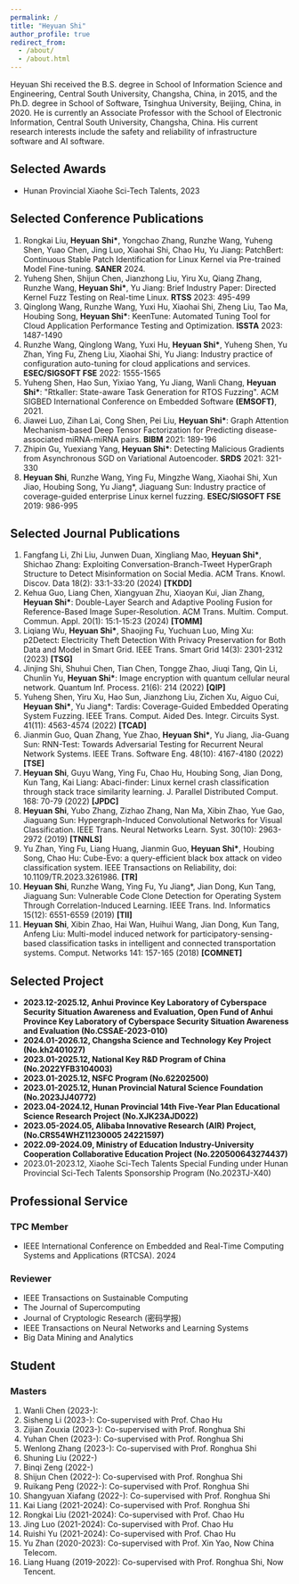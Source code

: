 ```yaml
---
permalink: /
title: "Heyuan Shi"
author_profile: true
redirect_from:
  - /about/
  - /about.html
---
```


Heyuan Shi received the B.S. degree in School of Information Science and Engineering, Central South University, Changsha, China, in 2015, and the Ph.D. degree in School of Software, Tsinghua University, Beijing, China, in 2020. He is currently an Associate Professor with the School of Electronic Information, Central South University, Changsha, China. His current research interests include the safety and reliability of infrastructure software and AI software.

## Selected Awards

- Hunan Provincial Xiaohe Sci-Tech Talents, 2023

## Selected Conference Publications

1. Rongkai Liu, **Heyuan Shi\***, Yongchao Zhang, Runzhe Wang, Yuheng Shen, Yuao Chen, Jing Luo, Xiaohai Shi, Chao Hu, Yu Jiang: PatchBert: Continuous Stable Patch Identification for Linux Kernel via Pre-trained Model Fine-tuning. **SANER** 2024.
2. Yuheng Shen, Shijun Chen, Jianzhong Liu, Yiru Xu, Qiang Zhang, Runzhe Wang, **Heyuan Shi\***, Yu Jiang: Brief Industry Paper: Directed Kernel Fuzz Testing on Real-time Linux. **RTSS** 2023: 495-499
3. Qinglong Wang, Runzhe Wang, Yuxi Hu, Xiaohai Shi, Zheng Liu, Tao Ma, Houbing Song, **Heyuan Shi\***: KeenTune: Automated Tuning Tool for Cloud Application Performance Testing and Optimization. **ISSTA** 2023: 1487-1490
4. Runzhe Wang, Qinglong Wang, Yuxi Hu, **Heyuan Shi\***, Yuheng Shen, Yu Zhan, Ying Fu, Zheng Liu, Xiaohai Shi, Yu Jiang: Industry practice of configuration auto-tuning for cloud applications and services. **ESEC/SIGSOFT FSE** 2022: 1555-1565
5. Yuheng Shen, Hao Sun, Yixiao Yang, Yu Jiang, Wanli Chang, **Heyuan Shi\***: "Rtkaller: State-aware Task Generation for RTOS Fuzzing". ACM SIGBED International Conference on Embedded Software **(EMSOFT)**, 2021.
6. Jiawei Luo, Zihan Lai, Cong Shen, Pei Liu, **Heyuan Shi\***: Graph Attention Mechanism-based Deep Tensor Factorization for Predicting disease-associated miRNA-miRNA pairs. **BIBM** 2021: 189-196
7. Zhipin Gu, Yuexiang Yang, **Heyuan Shi\***: Detecting Malicious Gradients from Asynchronous SGD on Variational Autoencoder. **SRDS** 2021: 321-330
8. **Heyuan Shi**, Runzhe Wang, Ying Fu, Mingzhe Wang, Xiaohai Shi, Xun Jiao, Houbing Song, Yu Jiang\*, Jiaguang Sun: Industry practice of coverage-guided enterprise Linux kernel fuzzing. **ESEC/SIGSOFT FSE** 2019: 986-995

## Selected Journal Publications

1. Fangfang Li, Zhi Liu, Junwen Duan, Xingliang Mao, **Heyuan Shi\***, Shichao Zhang: Exploiting Conversation-Branch-Tweet HyperGraph Structure to Detect Misinformation on Social Media. ACM Trans. Knowl. Discov. Data 18(2): 33:1-33:20 (2024) **[TKDD]**
2. Kehua Guo, Liang Chen, Xiangyuan Zhu, Xiaoyan Kui, Jian Zhang, **Heyuan Shi\***: Double-Layer Search and Adaptive Pooling Fusion for Reference-Based Image Super-Resolution. ACM Trans. Multim. Comput. Commun. Appl. 20(1): 15:1-15:23 (2024) **[TOMM]**
3. Liqiang Wu, **Heyuan Shi\***, Shaojing Fu, Yuchuan Luo, Ming Xu: p2Detect: Electricity Theft Detection With Privacy Preservation for Both Data and Model in Smart Grid. IEEE Trans. Smart Grid 14(3): 2301-2312 (2023) **[TSG]**
4. Jinjing Shi, Shuhui Chen, Tian Chen, Tongge Zhao, Jiuqi Tang, Qin Li, Chunlin Yu, **Heyuan Shi\***: Image encryption with quantum cellular neural network. Quantum Inf. Process. 21(6): 214 (2022) **[QIP]**
5. Yuheng Shen, Yiru Xu, Hao Sun, Jianzhong Liu, Zichen Xu, Aiguo Cui, **Heyuan Shi\***, Yu Jiang\*: Tardis: Coverage-Guided Embedded Operating System Fuzzing. IEEE Trans. Comput. Aided Des. Integr. Circuits Syst. 41(11): 4563-4574 (2022) **[TCAD]**
6. Jianmin Guo, Quan Zhang, Yue Zhao, **Heyuan Shi\***, Yu Jiang, Jia-Guang Sun: RNN-Test: Towards Adversarial Testing for Recurrent Neural Network Systems. IEEE Trans. Software Eng. 48(10): 4167-4180 (2022) **[TSE]**
7. **Heyuan Shi**, Guyu Wang, Ying Fu, Chao Hu, Houbing Song, Jian Dong, Kun Tang, Kai Liang: Abaci-finder: Linux kernel crash classification through stack trace similarity learning. J. Parallel Distributed Comput. 168: 70-79 (2022) **[JPDC]**
8. **Heyuan Shi**, Yubo Zhang, Zizhao Zhang, Nan Ma, Xibin Zhao, Yue Gao, Jiaguang Sun: Hypergraph-Induced Convolutional Networks for Visual Classification. IEEE Trans. Neural Networks Learn. Syst. 30(10): 2963-2972 (2019) **[TNNLS]**
9. Yu Zhan, Ying Fu, Liang Huang, Jianmin Guo, **Heyuan Shi\***, Houbing Song, Chao Hu: Cube-Evo: a query-efficient black box attack on video classification system. IEEE Transactions on Reliability, doi: 10.1109/TR.2023.3261986. **[TR]**
10. **Heyuan Shi**, Runzhe Wang, Ying Fu, Yu Jiang\*, Jian Dong, Kun Tang, Jiaguang Sun: Vulnerable Code Clone Detection for Operating System Through Correlation-Induced Learning. IEEE Trans. Ind. Informatics 15(12): 6551-6559 (2019) **[TII]**
11. **Heyuan Shi**, Xibin Zhao, Hai Wan, Huihui Wang, Jian Dong, Kun Tang, Anfeng Liu: Multi-model induced network for participatory-sensing-based classification tasks in intelligent and connected transportation systems. Comput. Networks 141: 157-165 (2018) **[COMNET]**

## Selected Project

- **2023.12-2025.12, Anhui Province Key Laboratory of Cyberspace Security Situation Awareness and Evaluation, Open Fund of Anhui Province Key Laboratory of Cyberspace Security Situation Awareness and Evaluation (No.CSSAE-2023-010)**
- **2024.01-2026.12, Changsha Science and Technology Key Project (No.kh2401027)**
- **2023.01-2025.12, National Key R&D Program of China (No.2022YFB3104003)**
- **2023.01-2025.12, NSFC Program (No.62202500)**
- **2023.01-2025.12, Hunan Provincial Natural Science Foundation (No.2023JJ40772)**
- **2023.04-2024.12, Hunan Provincial 14th Five-Year Plan Educational Science Research Project (No.XJK23AJD022)**
- **2023.05-2024.05, Alibaba Innovative Research (AIR) Project, (No.CRS54WHZ11230005 24221597)**
- **2022.09-2024.09, Ministry of Education Industry-University Cooperation Collaborative Education Project (No.220500643274437)**
- 2023.01-2023.12, Xiaohe Sci-Tech Talents Special Funding under Hunan Provincial Sci-Tech Talents Sponsorship Program (No.2023TJ-X40)

## Professional Service

### TPC Member

- IEEE International Conference on Embedded and Real-Time Computing Systems and Applications (RTCSA). 2024

### Reviewer

- IEEE Transactions on Sustainable Computing
- The Journal of Supercomputing
- Journal of Cryptologic Research (密码学报)
- IEEE Transactions on Neural Networks and Learning Systems
- Big Data Mining and Analytics

## Student

### Masters

1. Wanli Chen (2023-):
2. Sisheng Li (2023-): Co-supervised with Prof. Chao Hu
3. Zijian Zouxia (2023-): Co-supervised with Prof. Ronghua Shi
4. Yuhan Chen (2023-): Co-supervised with Prof. Ronghua Shi
5. Wenlong Zhang (2023-): Co-supervised with Prof. Ronghua Shi
6. Shuning Liu (2022-)
7. Binqi Zeng (2022-)
8. Shijun Chen (2022-): Co-supervised with Prof. Ronghua Shi
9. Ruikang Peng (2022-): Co-supervised with Prof. Ronghua Shi
10. Shangyuan Xiafang (2022-): Co-supervised with Prof. Ronghua Shi
11. Kai Liang (2021-2024): Co-supervised with Prof. Ronghua Shi
12. Rongkai Liu (2021-2024): Co-supervised with Prof. Chao Hu
13. Jing Luo (2021-2024): Co-supervised with Prof. Chao Hu
14. Ruishi Yu (2021-2024): Co-supervised with Prof. Chao Hu
15. Yu Zhan (2020-2023): Co-supervised with Prof. Xin Yao, Now China Telecom.
16. Liang Huang (2019-2022): Co-supervised with Prof. Ronghua Shi, Now Tencent.
